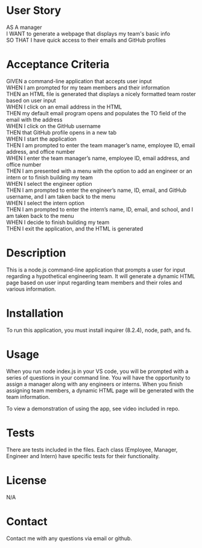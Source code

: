 # User Story
AS A manager <br />
I WANT to generate a webpage that displays my team's basic info <br />
SO THAT I have quick access to their emails and GitHub profiles <br />

# Acceptance Criteria
GIVEN a command-line application that accepts user input <br />
WHEN I am prompted for my team members and their information <br />
THEN an HTML file is generated that displays a nicely formatted team roster based on user input <br />
WHEN I click on an email address in the HTML <br />
THEN my default email program opens and populates the TO field of the email with the address <br />
WHEN I click on the GitHub username <br />
THEN that GitHub profile opens in a new tab <br />
WHEN I start the application <br />
THEN I am prompted to enter the team manager’s name, employee ID, email address, and office number <br />
WHEN I enter the team manager’s name, employee ID, email address, and office number <br />
THEN I am presented with a menu with the option to add an engineer or an intern or to finish building my team <br />
WHEN I select the engineer option <br />
THEN I am prompted to enter the engineer’s name, ID, email, and GitHub username, and I am taken back to the menu <br />
WHEN I select the intern option <br />
THEN I am prompted to enter the intern’s name, ID, email, and school, and I am taken back to the menu <br />
WHEN I decide to finish building my team <br />
THEN I exit the application, and the HTML is generated

# Description
This is a node.js command-line application that prompts a user for input regarding a hypothetical engineering team. It will generate a dynamic HTML page based on user input regarding team members and their roles and various information. 
# Installation
To run this application, you must install inquirer (8.2.4), node, path, and fs. 
# Usage
When you run node index.js in your VS code, you will be prompted with a series of questions in your command line. You will have the opportunity to assign a manager along with any engineers or interns. When you finish assigning team members, a dynamic HTML page will be generated with the team information.

To view a demonstration of using the app, see video included in repo.
# Tests
There are tests included in the files. Each class (Employee, Manager, Engineer and Intern) have specific tests for their functionality.
# License
N/A
# Contact
Contact me with any questions via email or github.

